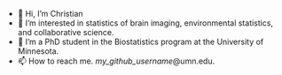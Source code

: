 - 👋 Hi, I’m Christian
- 👀 I’m interested in statistics of brain imaging, environmental statistics, and collaborative science.
- 🌱 I’m a PhD student in the Biostatistics program at the University of Minnesota.
- 📫 How to reach me. *my_github_username*@umn.edu.

<!---
coffm049/coffm049 is a ✨ special ✨ repository because its `README.md` (this file) appears on your GitHub profile.
You can click the Preview link to take a look at your changes.
--->
